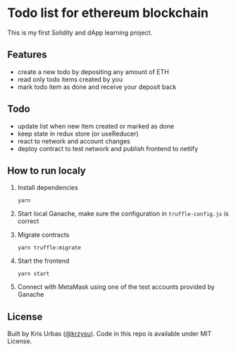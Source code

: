 # Todo list for ethereum blockchain

This is my first Solidity and dApp learning project.

## Features

- create a new todo by depositing any amount of ETH
- read only todo items created by you
- mark todo item as done and receive your deposit back

## Todo

- update list when new item created or marked as done
- keep state in redux store (or useReducer)
- react to network and account changes
- deploy contract to test network and publish frontend to netlify

## How to run localy

1. Install dependencies

   `yarn`

2. Start local Ganache, make sure the configuration in `truffle-config.js` is correct

3. Migrate contracts

   `yarn truffle:migrate`

4. Start the frontend

   `yarn start`

5. Connect with MetaMask using one of the test accounts provided by Ganache

## License

Built by Kris Urbas ([@krzysu](https://twitter.com/krzysu)).
Code in this repo is available under MIT License.

